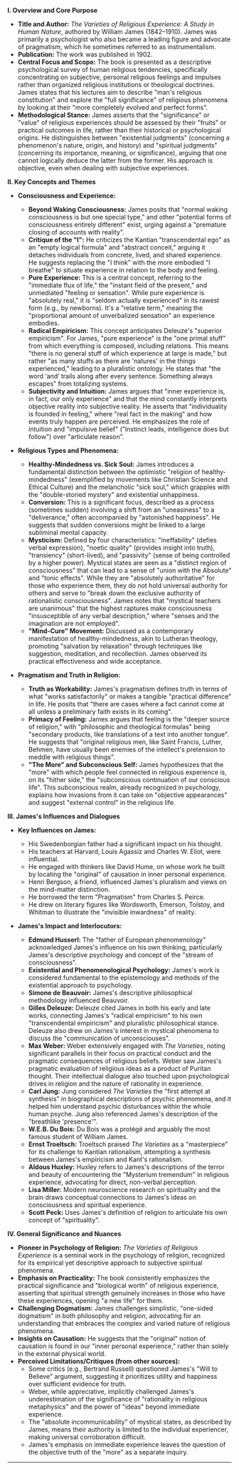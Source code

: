 **I. Overview and Core Purpose**

- **Title and Author:** _The Varieties of Religious Experience: A Study in Human Nature_, authored by William James (1842–1910). James was primarily a psychologist who also became a leading figure and advocate of pragmatism, which he sometimes referred to as instrumentalism.
- **Publication:** The work was published in 1902.
- **Central Focus and Scope:** The book is presented as a descriptive psychological survey of human religious tendencies, specifically concentrating on subjective, personal religious feelings and impulses rather than organized religious institutions or theological doctrines. James states that his lectures aim to describe "man's religious constitution" and explore the "full significance" of religious phenomena by looking at their "more completely evolved and perfect forms".
- **Methodological Stance:** James asserts that the "significance" or "value" of religious experiences should be assessed by their "fruits" or practical outcomes in life, rather than their historical or psychological origins. He distinguishes between "existential judgments" (concerning a phenomenon's nature, origin, and history) and "spiritual judgments" (concerning its importance, meaning, or significance), arguing that one cannot logically deduce the latter from the former. His approach is objective, even when dealing with subjective experiences.

**II. Key Concepts and Themes**

- **Consciousness and Experience:**
    
    - **Beyond Waking Consciousness:** James posits that "normal waking consciousness is but one special type," and other "potential forms of consciousness entirely different" exist, urging against a "premature closing of accounts with reality".
    - **Critique of the "I":** He criticizes the Kantian "transcendental ego" as an "empty logical formula" and "abstract conceit," arguing it detaches individuals from concrete, lived, and shared experience. He suggests replacing the "I think" with the more embodied "I breathe" to situate experience in relation to the body and feeling.
    - **Pure Experience:** This is a central concept, referring to the "immediate flux of life," the "instant field of the present," and unmediated "feeling or sensation". While pure experience is "absolutely real," it is "seldom actually experienced" in its rawest form (e.g., by newborns). It's a "relative term," meaning the "proportional amount of unverbalized sensation" an experience embodies.
    - **Radical Empiricism:** This concept anticipates Deleuze's "superior empiricism". For James, "pure experience" is the "one primal stuff" from which everything is composed, including relations. This means "there is no general stuff of which experience at large is made," but rather "as many stuffs as there are 'natures' in the things experienced," leading to a pluralistic ontology. He states that "the word ‘and’ trails along after every sentence. Something always escapes" from totalizing systems.
    - **Subjectivity and Intuition:** James argues that "inner experience is, in fact, our only experience" and that the mind constantly interprets objective reality into subjective reality. He asserts that "individuality is founded in feeling," where "real fact in the making" and how events truly happen are perceived. He emphasizes the role of intuition and "impulsive belief" ("Instinct leads, intelligence does but follow") over "articulate reason".
- **Religious Types and Phenomena:**
    
    - **Healthy-Mindedness vs. Sick Soul:** James introduces a fundamental distinction between the optimistic "religion of healthy-mindedness" (exemplified by movements like Christian Science and Ethical Culture) and the melancholic "sick soul," which grapples with the "double-storied mystery" and existential unhappiness.
    - **Conversion:** This is a significant focus, described as a process (sometimes sudden) involving a shift from an "uneasiness" to a "deliverance," often accompanied by "astonished happiness". He suggests that sudden conversions might be linked to a large subliminal mental capacity.
    - **Mysticism:** Defined by four characteristics: "ineffability" (defies verbal expression), "noetic quality" (provides insight into truth), "transiency" (short-lived), and "passivity" (sense of being controlled by a higher power). Mystical states are seen as a "distinct region of consciousness" that can lead to a sense of "union with the Absolute" and "tonic effects". While they are "absolutely authoritative" for those who experience them, they do not hold universal authority for others and serve to "break down the exclusive authority of rationalistic consciousness". James notes that "mystical teachers are unanimous" that the highest raptures make consciousness "insusceptible of any verbal description," where "senses and the imagination are not employed".
    - **"Mind-Cure" Movement:** Discussed as a contemporary manifestation of healthy-mindedness, akin to Lutheran theology, promoting "salvation by relaxation" through techniques like suggestion, meditation, and recollection. James observed its practical effectiveness and wide acceptance.
- **Pragmatism and Truth in Religion:**
    
    - **Truth as Workability:** James's pragmatism defines truth in terms of what "works satisfactorily" or makes a tangible "practical difference" in life. He posits that "there are cases where a fact cannot come at all unless a preliminary faith exists in its coming".
    - **Primacy of Feeling:** James argues that feeling is the "deeper source of religion," with "philosophic and theological formulas" being "secondary products, like translations of a text into another tongue". He suggests that "original religious men, like Saint Francis, Luther, Behmen, have usually been enemies of the intellect's pretension to meddle with religious things".
    - **"The More" and Subconscious Self:** James hypothesizes that the "more" with which people feel connected in religious experience is, on its "hither side," the "subconscious continuation of our conscious life". This subconscious realm, already recognized in psychology, explains how invasions from it can take on "objective appearances" and suggest "external control" in the religious life.

**III. James's Influences and Dialogues**

- **Key Influences on James:**
    
    - His Swedenborgian father had a significant impact on his thought.
    - His teachers at Harvard, Louis Agassiz and Charles W. Eliot, were influential.
    - He engaged with thinkers like David Hume, on whose work he built by locating the "original" of causation in inner personal experience.
    - Henri Bergson, a friend, influenced James's pluralism and views on the mind-matter distinction.
    - He borrowed the term "Pragmatism" from Charles S. Peirce.
    - He drew on literary figures like Wordsworth, Emerson, Tolstoy, and Whitman to illustrate the "invisible inwardness" of reality.
- **James's Impact and Interlocutors:**
    
    - **Edmund Husserl:** The "father of European phenomenology" acknowledged James's influence on his own thinking, particularly James's descriptive psychology and concept of the "stream of consciousness".
    - **Existential and Phenomenological Psychology:** James's work is considered fundamental to the epistemology and methods of the existential approach to psychology.
    - **Simone de Beauvoir:** James's descriptive philosophical methodology influenced Beauvoir.
    - **Gilles Deleuze:** Deleuze cited James in both his early and late works, connecting James's "radical empiricism" to his own "transcendental empiricism" and pluralistic philosophical stance. Deleuze also drew on James's interest in mystical phenomena to discuss the "communication of unconsciouses".
    - **Max Weber:** Weber extensively engaged with _The Varieties_, noting significant parallels in their focus on practical conduct and the pragmatic consequences of religious beliefs. Weber saw James's pragmatic evaluation of religious ideas as a product of Puritan thought. Their intellectual dialogue also touched upon psychological drives in religion and the nature of rationality in experience.
    - **Carl Jung:** Jung considered _The Varieties_ the "first attempt at synthesis" in biographical descriptions of psychic phenomena, and it helped him understand psychic disturbances within the whole human psyche. Jung also referenced James's description of the "breathlike 'presence'".
    - **W.E.B. Du Bois:** Du Bois was a protégé and arguably the most famous student of William James.
    - **Ernst Troeltsch:** Troeltsch praised _The Varieties_ as a "masterpiece" for its challenge to Kantian rationalism, attempting a synthesis between James's empiricism and Kant's rationalism.
    - **Aldous Huxley:** Huxley refers to James's descriptions of the terror and beauty of encountering the "Mysterium tremendum" in religious experience, advocating for direct, non-verbal perception.
    - **Lisa Miller:** Modern neuroscience research on spirituality and the brain draws conceptual connections to James's ideas on consciousness and spiritual experience.
    - **Scott Peck:** Uses James's definition of religion to articulate his own concept of "spirituality".

**IV. General Significance and Nuances**

- **Pioneer in Psychology of Religion:** _The Varieties of Religious Experience_ is a seminal work in the psychology of religion, recognized for its empirical yet descriptive approach to subjective spiritual phenomena.
- **Emphasis on Practicality:** The book consistently emphasizes the practical significance and "biological worth" of religious experience, asserting that spiritual strength genuinely increases in those who have these experiences, opening "a new life" for them.
- **Challenging Dogmatism:** James challenges simplistic, "one-sided dogmatism" in both philosophy and religion, advocating for an understanding that embraces the complex and varied nature of religious phenomena.
- **Insights on Causation:** He suggests that the "original" notion of causation is found in our "inner personal experience," rather than solely in the external physical world.
- **Perceived Limitations/Critiques (from other sources):**
    - Some critics (e.g., Bertrand Russell) questioned James's "Will to Believe" argument, suggesting it prioritizes utility and happiness over sufficient evidence for truth.
    - Weber, while appreciative, implicitly challenged James's underestimation of the significance of "rationality in religious metaphysics" and the power of "ideas" beyond immediate experience.
    - The "absolute incommunicability" of mystical states, as described by James, means their authority is limited to the individual experiencer, making universal corroboration difficult.
    - James's emphasis on immediate experience leaves the question of the objective truth of the "more" as a separate inquiry.

---